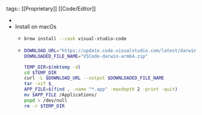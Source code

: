 tags:: [[Proprietary]] [[Code/Editor]]

-
- Install on macOs
	- ```bash
	  brew install --cask visual-studio-code
	  ```
	- ```bash
	  DOWNLOAD_URL="https://update.code.visualstudio.com/latest/darwin-arm64/stable"
	  DOWNLOADED_FILE_NAME="VSCode-darwin-arm64.zip"
	  
	  TEMP_DIR=$(mktemp -d)
	  cd $TEMP_DIR
	  curl -L $DOWNLOAD_URL --output $DOWNLOADED_FILE_NAME
	  tar -xzf $_
	  APP_FILE=$(find . -name "*.app" -maxdepth 2 -print -quit)
	  mv $APP_FILE /Applications/
	  popd > /dev/null
	  rm -r $TEMP_DIR
	  ```